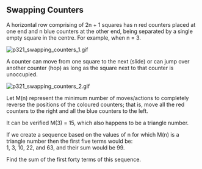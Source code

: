 ## Swapping Counters

A horizontal row comprising of 2n  + 1 squares has  n  red counters placed at one end and  n  blue counters at the other end, being separated by a single empty square in the centre. For example, when  n  = 3.

![p321_swapping_counters_1.gif](https://projecteuler.net/project/images/p321_swapping_counters_1.gif)

A counter can move from one square to the next (slide) or can jump over another counter (hop) as long as the square next to that counter is unoccupied.

![p321_swapping_counters_2.gif](https://projecteuler.net/project/images/p321_swapping_counters_2.gif)

Let M(n) represent the minimum number of moves/actions to completely reverse the positions of the coloured counters; that is, move all the red counters to the right and all the blue counters to the left.

It can be verified M(3) = 15, which also happens to be a triangle number.

If we create a sequence based on the values of  n  for which M(n) is a triangle number then the first five terms would be:  
1, 3, 10, 22, and 63, and their sum would be 99.

Find the sum of the first forty terms of this sequence.
